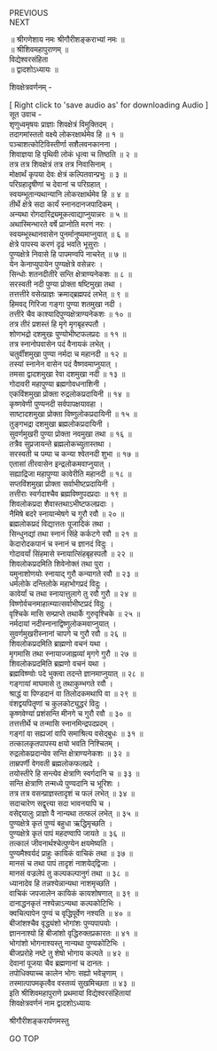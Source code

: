 PREVIOUS  
NEXT  
  
॥ श्रीगणेशाय नमः श्रीगौरीशङ्कराभ्यां नमः ॥  
॥ श्रीशिवमहापुराणम् ॥  
विद्येश्वरसंहिता  
॥ द्वादशोऽध्यायः ॥  
  
शिवक्षेत्रवर्णनम् -  
  
  
[ Right click to 'save audio as' for downloading Audio ]  
सूत उवाच -  
शृणुध्वमृषयः प्राज्ञाः शिवक्षेत्रं विमुक्तिदम् ।  
तदागमांस्ततो वक्ष्ये लोकरक्षार्थमेव हि ॥ १ ॥  
पञ्चाशत्कोटिविस्तीर्णा सशैलवनकानना ।  
शिवाज्ञया हि पृथिवी लोकं धृत्वा च तिष्ठति ॥ २ ॥  
तत्र तत्र शिवक्षेत्रं तत्र तत्र निवासिनाम् ।  
मोक्षार्थं कृपया देवः क्षेत्रं कल्पितवान्प्रभुः ॥ ३ ॥  
परिग्रहादृषीणां च देवानां च परिग्रहात् ।  
स्वयम्भूतान्यथान्यानि लोकरक्षार्थमेव हि ॥ ४ ॥  
तीर्थे क्षेत्रे सदा कार्यं स्नानदानजपादिकम् ।  
अन्यथा रोगदारिद्र्यमूकत्वाद्याप्नुयान्नरः ॥ ५ ॥  
अथास्मिन्भारते वर्षे प्राप्नोति मरणं नरः ।  
स्वयम्भूस्थानवासेन पुनर्मानुष्यमाप्नुयात् ॥ ६ ॥  
क्षेत्रे पापस्य करणं दृढं भवति भूसुराः ।  
पुण्यक्षेत्रे निवासे हि पापमण्वपि नाचरेत् ॥ ७ ॥  
येन केनाप्युपायेन पुण्यक्षेत्रे वसेन्नरः ।  
सिन्धोः शतनदीतीरे सन्ति क्षेत्राण्यनेकशः ॥ ८ ॥  
सरस्वती नदी पुण्या प्रोक्ता षष्टिमुखा तथा ।  
तत्तत्तीरे वसेत्प्राज्ञः क्रमाद्‌ब्रह्मपदं लभेत् ॥ ९ ॥  
हिमवद्‌ गिरिजा गङ्‌गा पुण्या शतमुखा नदी ।  
तत्तीरे चैव काश्यादिपुण्यक्षेत्राण्यनेकशः ॥ १० ॥  
तत्र तीरं प्रशस्तं हि मृगे मृगबृहस्पतौ ।  
शोणभद्रो दशमुखः पुण्योभीष्टफलप्रदः ॥ ११ ॥  
तत्र स्नानोपवासेन पदं वैनायकं लभेत् ।  
चतुर्वींशमुखा पुण्या नर्मदा च महानदी ॥ १२ ॥  
तस्यां स्नानेन वासेन पदं वैष्णवमाप्नुयात् ।  
तमसा द्वादशमुखा रेवा दशमुखा नदी ॥ १३ ॥  
गोदावरी महापुण्या ब्रह्मगोवधनाशिनी ।  
एकविंशमुखा प्रोक्ता रुद्रलोकप्रदायिनी ॥ १४ ॥  
कृष्णवेणी पुण्यनदी सर्वपापक्षयावहा ।  
साष्टादशमुखा प्रोक्ता विष्णुलोकप्रदायिनी ॥ १५ ॥  
तुङ्‌गभद्रा दशमुखा ब्रह्मलोकप्रदायिनी ।  
सुवर्णमुखरी पुण्या प्रोक्ता नवमुखा तथा ॥ १६ ॥  
तत्रैव सुप्रजायन्ते ब्रह्मलोकच्युतास्तथा ।  
सरस्वती च पम्पा च कन्या श्वेतनदी शुभा ॥ १७ ॥  
एतासां तीरवासेन इन्द्रलोकमवाप्नुयात् ।  
सह्याद्रिजा महापुण्या कावेरीति महानदी ॥ १८ ॥  
सप्तविंशमुखा प्रोक्ता सर्वाभीष्टप्रदायिनी ।  
तत्तीराः स्वर्गदाश्चैव ब्रह्मविष्णुपदप्रदाः ॥ १९ ॥  
शिवलोकप्रदा शैवास्तथाऽभीष्टफलप्रदाः ।  
नैमिषे बदरे स्नायान्मेषगे च गुरौ रवौ ॥ २० ॥  
ब्रह्मलोकप्रदं विद्यात्ततः पूजादिकं तथा ।  
सिन्धुनद्यां तथा स्नानं सिंहे कर्कटगे रवौ ॥ २१ ॥  
केदारोदकपानं च स्नानं च ज्ञानदं विदुः ।  
गोदावर्यां सिंहमासे स्नायात्सिंहबृहस्पतौ ॥ २२ ॥  
शिवलोकप्रदमिति शिवेनोक्तं तथा पुरा ।  
यमुनाशोणयोः स्नायाद्‌ गुरौ कन्यागते रवौ ॥ २३ ॥  
धर्मलोके दन्तिलोके महाभोगप्रदं विदुः ।  
कावेर्यां च तथा स्नायात्तुलागे तु रवौ गुरौ ॥ २४ ॥  
विष्णोर्वचनमाहात्म्यात्सर्वाभीष्टप्रदं विदुः ।  
वृश्चिके मासि सम्प्राप्ते तथार्के गुरुवृश्चिके ॥ २५ ॥  
नर्मदायां नदीस्नानाद्विष्णुलोकमवाप्नुयात् ।  
सुवर्णमुखरीस्नानां चापगे च गुरौ रवौ ॥ २६ ॥  
शिवलोकप्रदमिति ब्राह्मणो वचनं यथा ।  
मृगमासि तथा स्नायाज्जाह्नव्यां मृगगे गुरौ ॥ २७ ॥  
शिवलोकप्रदमिति ब्रह्मणो वचनं यथा ।  
ब्रह्मविष्ण्वोः पदे भुक्त्वा तदन्ते ज्ञानमाप्नुयात् ॥ २८ ॥  
गङ्‌गायां माघमासे तु तथाकुम्भगते रवौ ।  
श्राद्धं वा पिण्डदानं वा तिलोदकमथापि वा ॥ २९ ॥  
वंशद्वयपितॄणां च कुलकोट्युद्धरं विदुः ।  
कृष्णवेण्यां प्रशंसन्ति मीनगे च गुरौ रवौ ॥ ३० ॥  
तत्तत्तीर्थे च तन्मासि स्नानमिन्द्रपदप्रदम् ।  
गङ्‌गां वा सह्यजां वापि समाश्रित्य वसेद्‌बुधः ॥ ३१ ॥  
तत्कालकृतपापस्य क्षयो भवति निश्चितम् ।  
रुद्रलोकप्रदान्येव सन्ति क्षेत्राण्यनेकशः ॥ ३२ ॥  
ताम्रपर्णी वेगवती ब्रह्मलोकफलप्रदे ।  
तयोस्तीरे हि सन्त्येव क्षेत्राणि स्वर्गदानि च ॥ ३३ ॥  
सन्ति क्षेत्राणि तन्मध्ये पुण्यदानि च भूरिशः ।  
तत्र तत्र वसन्प्राज्ञस्तादृशं च फलं लभेत् ॥ ३४ ॥  
सदाचारेण सद्वृत्त्या सदा भावनयापि च ।  
वसेद्दयालुः प्राज्ञो वै नान्यथा तत्फलं लभेत् ॥ ३५ ॥  
पुण्यक्षेत्रे कृतं पुण्यं बहुधा ऋद्धिमृच्छति ।  
पुण्यक्षेत्रे कृतं पापं महदण्वापि जायते ॥ ३६ ॥  
तत्कालं जीवनार्थश्चेत्पुण्येन क्षयमेष्यति ।  
पुण्यमैश्वर्यदं प्राहुः कायिकं वाचिकं तथा ॥ ३७ ॥  
मानसं च तथा पापं तादृशं नाशयेद्‌‌द्विजाः ।  
मानसं वज्रलेपं तु कल्पकल्पानुगं तथा ॥ ३८ ॥  
ध्यानादेव हि तन्नश्येन्नान्यथा नाशमृच्छति ।  
वाचिकं जपजालेन कायिकं कायशोषणात् ॥ ३९ ॥  
दानाद्धनकृतं नश्येन्नाऽन्यथा कल्पकोटिभिः ।  
क्वचित्पापेन पुण्यं च वृद्धिपूर्वेण नश्यति ॥ ४० ॥  
बीजांशश्चैव वृद्ध्यंशो भोगांशः पुण्यपापयोः ।  
ज्ञाननाश्यो हि बीजांशो वृद्धिरुक्तप्रकारतः ॥ ४१ ॥  
भोगांशो भोगनाश्यस्तु नान्यथा पुण्यकोटिभिः ।  
बीजप्ररोहे नष्टे तु शेषो भोगाय कल्पते ॥ ४२ ॥  
देवानां पूजया चैव ब्रह्मणानां च दानतः ।  
तपोधिक्याच्च कालेन भोगः सह्यो भवेन्नृणाम् ।  
तस्मात्पापमकृत्वैव वस्तव्यं सुखमिच्छता ॥ ४३ ॥  
इति श्रीशिवमहापुराणे प्रथमायां विद्येश्वरसंहितायां  
शिवक्षेत्रवर्णनं नाम द्वादशोऽध्यायः  
  
  
श्रीगौरीशङ्करार्पणमस्तु  
  
GO TOP
